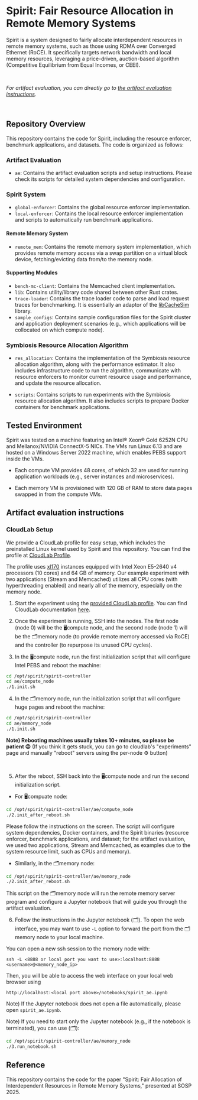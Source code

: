 # Spirit: Fair Resource Allocation in Remote Memory Systems

Spirit is a system designed to fairly allocate interdependent resources in remote memory systems, such as those using RDMA over Converged Ethernet (RoCE). It specifically targets network bandwidth and local memory resources, leveraging a price-driven, auction-based algorithm (Competitive Equilibrium from Equal Incomes, or CEEI).

</br>

*For artifact evaluation, you can directly go to [the artifact evaluation instructions](https://github.com/yale-nova/spirit/blob/main/README.md#artifact-evaluation-instructions).*

</br>

## Repository Overview

This repository contains the code for Spirit, including the resource enforcer, benchmark applications, and datasets. The code is organized as follows:

### Artifact Evaluation

- `ae`: Contains the artifact evaluation scripts and setup instructions. Please check its scripts for detailed system dependencies and configuration.

### Spirit System

- `global-enforcer`: Contains the global resource enforcer implementation.
- `local-enforcer`: Contains the local resource enforcer implementation and scripts to automatically run benchmark applications.

#### Remote Memory System

- `remote_mem`: Contains the remote memory system implementation, which provides remote memory access via a swap partition on a virtual block device, fetching/evicting data from/to the memory node.

#### Supporting Modules

- `bench-mc-client`: Contains the Memcached client implementation.
- `lib`: Contains utility/library code shared between other Rust crates.
- `trace-loader`: Contains the trace loader code to parse and load request traces for benchmarking. It is essentially an adaptor of the [libCacheSim](https://github.com/cacheMon/libCacheSim) library.
- `sample_configs`: Contains sample configuration files for the Spirit cluster and application deployment scenarios (e.g., which applications will be collocated on which compute node).

### Symbiosis Resource Allocation Algorithm

- `res_allocation`: Contains the implementation of the Symbiosis resource allocation algorithm, along with the performance estimator. It also includes infrastructure code to run the algorithm, communicate with resource enforcers to monitor current resource usage and performance, and update the resource allocation.

- `scripts`: Contains scripts to run experiments with the Symbiosis resource allocation algorithm. It also includes scripts to prepare Docker containers for benchmark applications.

## Tested Environment

Spirit was tested on a machine featuring an Intel® Xeon® Gold 6252N CPU and Mellanox/NVIDIA ConnectX-5 NICs. The VMs run Linux 6.13 and are hosted on a Windows Server 2022 machine, which enables PEBS support inside the VMs.

- Each compute VM provides 48 cores, of which 32 are used for running application workloads (e.g., server instances and microservices).

- Each memory VM is provisioned with 120 GB of RAM to store data pages swapped in from the compute VMs.

## Artifact evaluation instructions

### CloudLab Setup

We provide a CloudLab profile for easy setup, which includes the preinstalled Linux kernel used by Spirit and this repository. You can find the profile at [CloudLab Profile](https://www.cloudlab.us/p/MIND-disagg/Spirit-linux-6.13).

The profile uses [xl170](https://www.utah.cloudlab.us/portal/show-nodetype.php?type=xl170) instances equipped with Intel Xeon E5-2640 v4 processors (10 cores) and 64 GB of memory. Our example experiment with two applications (Stream and Memcached) utilizes all CPU cores (with hyperthreading enabled) and nearly all of the memory, especially on the memory node.

1. Start the experiment using the [provided CloudLab profile](https://www.cloudlab.us/p/MIND-disagg/Spirit-linux-6.13). You can find CloudLab documentation [here](https://docs.cloudlab.us/getting-started.html).

2. Once the experiment is running, SSH into the nodes. The first node (node 0) will be the 🖥️compute node, and the second node (node 1) will be the 🗂️memory node (to provide remote memory accessed via RoCE) and the controller (to repurpose its unused CPU cycles).

3. In the 🖥️compute node, run the first initialization script that will configure Intel PEBS and reboot the machine:
```bash
cd /opt/spirit/spirit-controller
cd ae/compute_node
./1.init.sh
```

4. In the 🗂️memory node, run the initialization script that will configure huge pages and reboot the machine:
```bash
cd /opt/spirit/spirit-controller
cd ae/memory_node
./1.init.sh
```

**Note) Rebooting machines usually takes 10+ minutes, so please be patient 😉**
(If you think it gets stuck, you can go to cloudlab's "experiments" page and manually "reboot" servers using the per-node ⚙️ button)

</br>

5. After the reboot, SSH back into the 🖥️compute node and run the second initialization script.

- For 🖥️compuate node:
```bash
cd /opt/spirit/spirit-controller/ae/compute_node
./2.init_after_reboot.sh
```
Please follow the instructions on the screen. The script will configure system dependencies, Docker containers, and the Spirit binaries (resource enforcer, benchmark applications, and dataset; for the artifact evaluation, we used two applications, Stream and Memcached, as examples due to the system resource limit, such as CPUs and memory).

- Similarly, in the 🗂️memory node:
```bash
cd /opt/spirit/spirit-controller/ae/memory_node
./2.init_after_reboot.sh
```

This script on the 🗂️memory node will run the remote memory server program and configure a Jupyter notebook that will guide you through the artifact evaluation.

6. Follow the instructions in the Jupyter notebook (🗂️). To open the web interface, you may want to use `-L` option to forward the port from the 🗂️memory node to your local machine.

You can open a new ssh session to the memory node with:

```
ssh -L <8888 or local port you want to use>:localhost:8888 <username>@<memory_node_ip>
```

Then, you will be able to access the web interface on your local web browser using
```
http://localhost:<local port above>/notebooks/spirit_ae.ipynb
```

Note) If the Jupyter notebook does not open a file automatically, please open `spirit_ae.ipynb`.

Note) If you need to start only the Jupyter notebook (e.g., if the notebook is terminated), you can use (🗂️):
```bash
cd /opt/spirit/spirit-controller/ae/memory_node
./3.run_notebook.sh
```

## Reference

This repository contains the code for the paper "Spirit: Fair Allocation of Interdependent Resources in Remote Memory Systems," presented at SOSP 2025.
